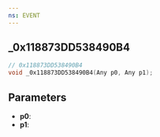 ```yaml
---
ns: EVENT
---
```

## _0x118873DD538490B4

```c
// 0x118873DD538490B4
void _0x118873DD538490B4(Any p0, Any p1);
```

## Parameters
* **p0**:
* **p1**:
